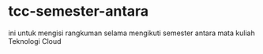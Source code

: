 # tcc-semester-antara
ini untuk mengisi rangkuman selama mengikuti semester antara mata kuliah Teknologi Cloud 
